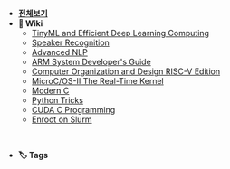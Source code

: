 - [**전체보기**](dashboard.md)
- **📙 Wiki**
  - [TinyML and Efficient Deep Learning Computing](MIT-Efficient-AI/notes/)
  - [Speaker Recognition](notes/udemy-speaker/README.md)
  - [Advanced NLP](notes/cs11-711/README.md)
  - [ARM System Developer's Guide](notes/arm-system-guide/README.md)
  - [Computer Organization and Design RISC-V Edition](notes/cod/README.md)
  - [MicroC/OS-II The Real-Time Kernel](MicroC_OS-II/notes/)
  - [Modern C](notes/modern-c/README.md)
  - [Python Tricks](notes/python-trick/README.md)
  - [CUDA C Programming](notes/pro-cuda-c/README.md)
  - [Enroot on Slurm](notes/enroot-slurm/README.md)

<br/>

- **🏷️ Tags**
<!-- tag-list -->

<br/>
<br/> 

<div class="clock-container">
    <div class="date"></div>
    <div class="time"></div>
</div>